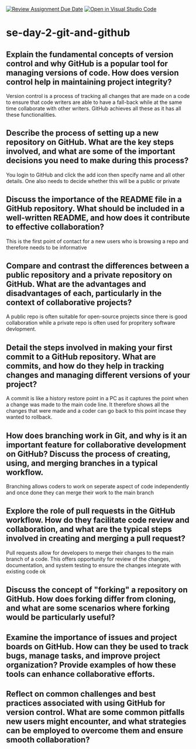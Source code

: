 [![Review Assignment Due Date](https://classroom.github.com/assets/deadline-readme-button-22041afd0340ce965d47ae6ef1cefeee28c7c493a6346c4f15d667ab976d596c.svg)](https://classroom.github.com/a/8wgCKhpZ)
[![Open in Visual Studio Code](https://classroom.github.com/assets/open-in-vscode-2e0aaae1b6195c2367325f4f02e2d04e9abb55f0b24a779b69b11b9e10269abc.svg)](https://classroom.github.com/online_ide?assignment_repo_id=18372243&assignment_repo_type=AssignmentRepo)
# se-day-2-git-and-github
## Explain the fundamental concepts of version control and why GitHub is a popular tool for managing versions of code. How does version control help in maintaining project integrity?
Version control is a process of tracking all changes that are made on a code to ensure that code writers are able to have a fall-back while at the same time collaborate with other writers. GitHub achieves all these as it has all these functionalities.

## Describe the process of setting up a new repository on GitHub. What are the key steps involved, and what are some of the important decisions you need to make during this process?
You login to GitHub and click the add icon then specify name and all other details. One also needs to decide whether this will be a public or private 

## Discuss the importance of the README file in a GitHub repository. What should be included in a well-written README, and how does it contribute to effective collaboration?
This is the first point of contact for a new users who is browsing a repo and therefore needs to be informative

## Compare and contrast the differences between a public repository and a private repository on GitHub. What are the advantages and disadvantages of each, particularly in the context of collaborative projects?
A public repo is often suitable for open-source projects since there is good collaboration while a private repo is often used for propritery software devlopment.

## Detail the steps involved in making your first commit to a GitHub repository. What are commits, and how do they help in tracking changes and managing different versions of your project?
A commit is like a history restore point in a PC as it captures the point when a change was made to the main code line. It therefore shows all the changes that were made and a coder can go back to this point incase they wanted to rollback.

## How does branching work in Git, and why is it an important feature for collaborative development on GitHub? Discuss the process of creating, using, and merging branches in a typical workflow.
Branching allows coders to work on seperate aspect of code independently and once done they can merge their work to the main branch


## Explore the role of pull requests in the GitHub workflow. How do they facilitate code review and collaboration, and what are the typical steps involved in creating and merging a pull request?
Pull requests allow for developers to merge their changes to the main branch of a code. This offers opportunity for review of the changes, documentation, and system testing to ensure the changes integrate with existing code ok


## Discuss the concept of "forking" a repository on GitHub. How does forking differ from cloning, and what are some scenarios where forking would be particularly useful?

## Examine the importance of issues and project boards on GitHub. How can they be used to track bugs, manage tasks, and improve project organization? Provide examples of how these tools can enhance collaborative efforts.

## Reflect on common challenges and best practices associated with using GitHub for version control. What are some common pitfalls new users might encounter, and what strategies can be employed to overcome them and ensure smooth collaboration?
